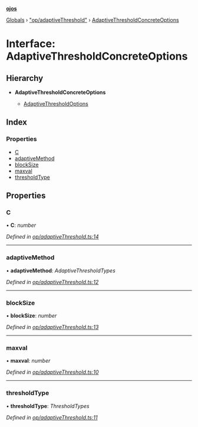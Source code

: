 **[ojos](../README.md)**

[Globals](../README.md) › ["op/adaptiveThreshold"](../modules/_op_adaptivethreshold_.md) › [AdaptiveThresholdConcreteOptions](_op_adaptivethreshold_.adaptivethresholdconcreteoptions.md)

# Interface: AdaptiveThresholdConcreteOptions

## Hierarchy

* **AdaptiveThresholdConcreteOptions**

  * [AdaptiveThresholdOptions](_op_adaptivethreshold_.adaptivethresholdoptions.md)

## Index

### Properties

* [C](_op_adaptivethreshold_.adaptivethresholdconcreteoptions.md#c)
* [adaptiveMethod](_op_adaptivethreshold_.adaptivethresholdconcreteoptions.md#adaptivemethod)
* [blockSize](_op_adaptivethreshold_.adaptivethresholdconcreteoptions.md#blocksize)
* [maxval](_op_adaptivethreshold_.adaptivethresholdconcreteoptions.md#maxval)
* [thresholdType](_op_adaptivethreshold_.adaptivethresholdconcreteoptions.md#thresholdtype)

## Properties

###  C

• **C**: *number*

*Defined in [op/adaptiveThreshold.ts:14](https://github.com/cancerberoSgx/mirada/blob/d83d69e/ojos/src/op/adaptiveThreshold.ts#L14)*

___

###  adaptiveMethod

• **adaptiveMethod**: *AdaptiveThresholdTypes*

*Defined in [op/adaptiveThreshold.ts:12](https://github.com/cancerberoSgx/mirada/blob/d83d69e/ojos/src/op/adaptiveThreshold.ts#L12)*

___

###  blockSize

• **blockSize**: *number*

*Defined in [op/adaptiveThreshold.ts:13](https://github.com/cancerberoSgx/mirada/blob/d83d69e/ojos/src/op/adaptiveThreshold.ts#L13)*

___

###  maxval

• **maxval**: *number*

*Defined in [op/adaptiveThreshold.ts:10](https://github.com/cancerberoSgx/mirada/blob/d83d69e/ojos/src/op/adaptiveThreshold.ts#L10)*

___

###  thresholdType

• **thresholdType**: *ThresholdTypes*

*Defined in [op/adaptiveThreshold.ts:11](https://github.com/cancerberoSgx/mirada/blob/d83d69e/ojos/src/op/adaptiveThreshold.ts#L11)*